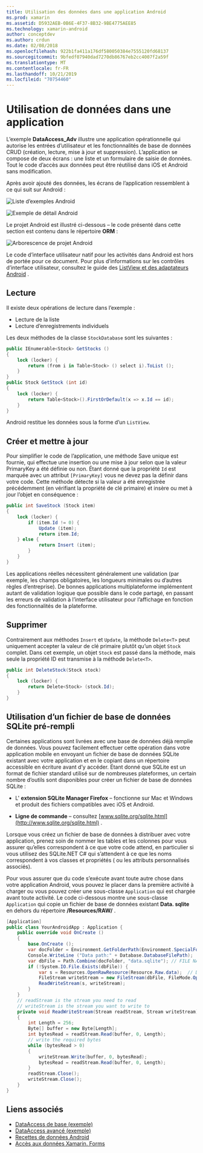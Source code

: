 ```yaml
---
title: Utilisation des données dans une application Android
ms.prod: xamarin
ms.assetid: D5932AEB-0B6E-4F37-8B32-9BE4775AEE85
ms.technology: xamarin-android
author: conceptdev
ms.author: crdun
ms.date: 02/08/2018
ms.openlocfilehash: 922b1fa411a176df580050384e7555120fd68137
ms.sourcegitcommit: 9bfedf07940dad7270db86767eb2cc4007f2a59f
ms.translationtype: MT
ms.contentlocale: fr-FR
ms.lasthandoff: 10/21/2019
ms.locfileid: "70754460"
---
```

# <a name="using-data-in-an-app"></a>Utilisation de données dans une application

L’exemple **DataAccess_Adv** illustre une application opérationnelle qui autorise les entrées d’utilisateur et les fonctionnalités de base de données CRUD (création, lecture, mise à jour et suppression). L’application se compose de deux écrans : une liste et un formulaire de saisie de données. Tout le code d’accès aux données peut être réutilisé dans iOS et Android sans modification.

Après avoir ajouté des données, les écrans de l’application ressemblent à ce qui suit sur Android :

![Liste d’exemples Android](using-data-in-an-app-images/image11.png "Liste d’exemples Android")

![Exemple de détail Android](using-data-in-an-app-images/image12.png "Exemple de détail Android")

Le projet Android est illustré ci-dessous &ndash; le code présenté dans cette section est contenu dans le répertoire **ORM** :

![Arborescence de projet Android](using-data-in-an-app-images/image14.png "Arborescence de projet Android")

Le code d’interface utilisateur natif pour les activités dans Android est hors de portée pour ce document. Pour plus d’informations sur les contrôles d’interface utilisateur, consultez le guide des [ListView et des adaptateurs Android](~/android/user-interface/layouts/list-view/index.md) .

## <a name="read"></a>Lecture

Il existe deux opérations de lecture dans l’exemple :

- Lecture de la liste
- Lecture d’enregistrements individuels

Les deux méthodes de la classe `StockDatabase` sont les suivantes :

```csharp
public IEnumerable<Stock> GetStocks ()
{
    lock (locker) {
        return (from i in Table<Stock> () select i).ToList ();
    }
}
public Stock GetStock (int id)
{
    lock (locker) {
        return Table<Stock>().FirstOrDefault(x => x.Id == id);
    }
}
```

Android restitue les données sous la forme d’un `ListView`.

## <a name="create-and-update"></a>Créer et mettre à jour

Pour simplifier le code de l’application, une méthode Save unique est fournie, qui effectue une insertion ou une mise à jour selon que la valeur PrimaryKey a été définie ou non. Étant donné que la propriété `Id` est marquée avec un attribut `[PrimaryKey]` vous ne devez pas la définir dans votre code. Cette méthode détecte si la valeur a été enregistrée précédemment (en vérifiant la propriété de clé primaire) et insère ou met à jour l’objet en conséquence :

```csharp
public int SaveStock (Stock item)
{
    lock (locker) {
        if (item.Id != 0) {
            Update (item);
            return item.Id;
    } else {
            return Insert (item);
        }
    }
}
```

Les applications réelles nécessitent généralement une validation (par exemple, les champs obligatoires, les longueurs minimales ou d’autres règles d’entreprise). De bonnes applications multiplateforme implémentent autant de validation logique que possible dans le code partagé, en passant les erreurs de validation à l’interface utilisateur pour l’affichage en fonction des fonctionnalités de la plateforme.

## <a name="delete"></a>Supprimer

Contrairement aux méthodes `Insert` et `Update`, la méthode `Delete<T>` peut uniquement accepter la valeur de clé primaire plutôt qu’un objet `Stock` complet. Dans cet exemple, un objet `Stock` est passé dans la méthode, mais seule la propriété ID est transmise à la méthode `Delete<T>`.

```csharp
public int DeleteStock(Stock stock)
{
    lock (locker) {
        return Delete<Stock> (stock.Id);
    }
}
```

## <a name="using-a-pre-populated-sqlite-database-file"></a>Utilisation d’un fichier de base de données SQLite pré-rempli

Certaines applications sont livrées avec une base de données déjà remplie de données. Vous pouvez facilement effectuer cette opération dans votre application mobile en envoyant un fichier de base de données SQLite existant avec votre application et en le copiant dans un répertoire accessible en écriture avant d’y accéder. Étant donné que SQLite est un format de fichier standard utilisé sur de nombreuses plateformes, un certain nombre d’outils sont disponibles pour créer un fichier de base de données SQLite :

- L' **extension SQLite Manager Firefox** &ndash; fonctionne sur Mac et Windows et produit des fichiers compatibles avec iOS et Android.

- **Ligne de commande** &ndash; consultez [www.sqlite.org/sqlite.html](http://www.sqlite.org/sqlite.html) .

Lorsque vous créez un fichier de base de données à distribuer avec votre application, prenez soin de nommer les tables et les colonnes pour vous assurer qu’elles correspondent à ce que votre code attend, en particulier si vous utilisez des SQLite.NET C# qui s’attendent à ce que les noms correspondent à vos classes et propriétés ( ou les attributs personnalisés associés).

Pour vous assurer que du code s’exécute avant toute autre chose dans votre application Android, vous pouvez le placer dans la première activité à charger ou vous pouvez créer une sous-classe `Application` qui est chargée avant toute activité. Le code ci-dessous montre une sous-classe `Application` qui copie un fichier de base de données existant **Data. sqlite** en dehors du répertoire **/Resources/RAW/** .

```csharp
[Application]
public class YourAndroidApp : Application {
    public override void OnCreate ()
    {
        base.OnCreate ();
        var docFolder = Environment.GetFolderPath(Environment.SpecialFolder.Personal);
        Console.WriteLine ("Data path:" + Database.DatabaseFilePath);
        var dbFile = Path.Combine(docFolder, "data.sqlite"); // FILE NAME TO USE WHEN COPIED
        if (!System.IO.File.Exists(dbFile)) {
            var s = Resources.OpenRawResource(Resource.Raw.data);  // DATA FILE RESOURCE ID
            FileStream writeStream = new FileStream(dbFile, FileMode.OpenOrCreate, FileAccess.Write);
            ReadWriteStream(s, writeStream);
        }
    }
    // readStream is the stream you need to read
    // writeStream is the stream you want to write to
    private void ReadWriteStream(Stream readStream, Stream writeStream)
    {
        int Length = 256;
        Byte[] buffer = new Byte[Length];
        int bytesRead = readStream.Read(buffer, 0, Length);
        // write the required bytes
        while (bytesRead > 0)
        {
            writeStream.Write(buffer, 0, bytesRead);
            bytesRead = readStream.Read(buffer, 0, Length);
        }
        readStream.Close();
        writeStream.Close();
    }
}
```

## <a name="related-links"></a>Liens associés

- [DataAccess de base (exemple)](https://github.com/xamarin/mobile-samples/tree/master/DataAccess/Basic)
- [DataAccess avancé (exemple)](https://github.com/xamarin/mobile-samples/tree/master/DataAccess/Advanced)
- [Recettes de données Android](https://github.com/xamarin/recipes/tree/master/Recipes/android/data)
- [Accès aux données Xamarin. Forms](~/xamarin-forms/data-cloud/data/databases.md)
